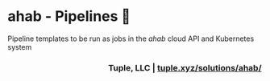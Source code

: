 # ahab - Pipelines 🦑
Pipeline templates to be run as jobs in the _ahab_ cloud API and Kubernetes system

<h3 align="right">Tuple, LLC | <a href="https://tuple.xyz/solutions/ahab/" target="_blank">tuple.xyz/solutions/ahab/</h3></a>
